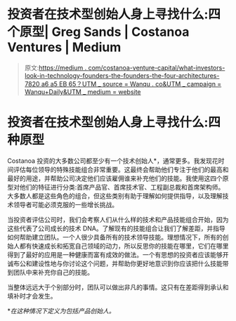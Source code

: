 # 投资者在技术型创始人身上寻找什么:四个原型| Greg Sands | Costanoa Ventures | Medium

> 原文:[https://medium . com/costanoa-venture-capital/what-investors-look-in-technology-founders-the-founders-the-four-architectures-7820 a6 a5 EB 65？UTM _ source = Wanqu . co&UTM _ campaign = Wanqu+Daily&UTM _ medium = website](https://medium.com/costanoa-venture-capital/what-investors-look-for-in-technical-founders-the-four-archetypes-7820a6a5eb65?utm_source=wanqu.co&utm_campaign=Wanqu+Daily&utm_medium=website)

# 投资者在技术型创始人身上寻找什么:四种原型



Costanoa 投资的大多数公司都至少有一个技术创始人*，通常更多。我发现花时间评估每位领导的特殊技能组合非常重要。这最终会帮助他们专注于他们的最高和最好的用途，并帮助公司决定他们应该雇佣谁来补充他们的技能。我使用这四个原型对他们的特征进行分类:首席产品官、首席技术官、工程副总裁和首席架构师。大多数人都是这些角色的组合，但这些类别有助于理解如何提供指导，以及理解技术领导者可能必须克服的一些增长挑战。



当投资者评估公司时，我们会考察人们从什么样的技术和产品技能组合开始，因为这些代表了公司成长的技术 DNA。了解现有的技能组合让我们了解差距，并指导如何帮助建立团队。一个人很少具备所有的技术领导技能。理想情况下，所有的创始人都有快速成长和拓宽自己领域的动力，所以反思你的技能在哪里，它们在哪里得到了最好的应用是一种健康而富有成效的做法。一个有思想的投资者应该能够开诚布公和建设性地与你讨论这个问题，并帮助你更好地意识到你应该把什么技能带到团队中来补充你自己的技能。

当整体远远大于个别部分时，团队可以做出非凡的事情。这只有在差距得到承认和填补时才会发生。

**在这种情况下定义为包括产品创始人。*



